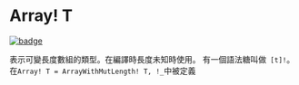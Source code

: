 # Array! T

[![badge](https://img.shields.io/endpoint.svg?url=https%3A%2F%2Fgezf7g7pd5.execute-api.ap-northeast-1.amazonaws.com%2Fdefault%2Fsource_up_to_date%3Fowner%3Derg-lang%26repos%3Derg%26ref%3Dmain%26path%3Ddoc/EN/API/types/classes/Array!(T).md%26commit_hash%3Dd15cbbf7b33df0f78a575cff9679d84c36ea3ab1)](https://gezf7g7pd5.execute-api.ap-northeast-1.amazonaws.com/default/source_up_to_date?owner=erg-lang&repos=erg&ref=main&path=doc/EN/API/types/classes/Array!(T).md&commit_hash=d15cbbf7b33df0f78a575cff9679d84c36ea3ab1)

表示可變長度數組的類型。在編譯時長度未知時使用。 有一個語法糖叫做` [t]!`。在`Array! T = ArrayWithMutLength! T, !_`中被定義
